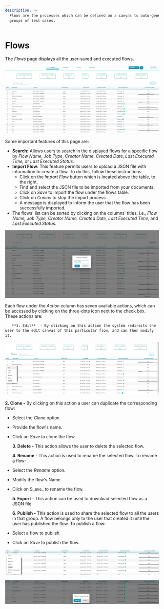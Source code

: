 ```yaml
---
description: >-
  Flows are the processes which can be defined on a canvas to auto-generate
  groups of test cases.
---
```


# Flows

The _Flows_ page displays all the user-saved and executed flows.

![Flows](../../.gitbook/assets/flows2.png)

Some important features of this page are:

* **Search:** Allows users to search in the displayed flows for a specific flow by _Flow Name_, _Job Type_, _Creator Name_, _Created Date_, _Last Executed Time,_ or _Last Executed Status._
* **Import Flow:** This feature permits users to upload a JSON file with information to create a flow. To do this, follow these instructions:
  * Click on the _Import Flow_ button which is located above the table, to the right. 
  * Find and select the JSON file to be imported from your documents.
  * Click on _Save_ to import the flow under the flows table.
  * Click on _Cancel_ to stop the import process.
  * A message is displayed to inform the user that the flow has been successfully imported. 
* The flows' list can be sorted by clicking on the columns' titles, i.e., _Flow Name, Job Type, Creator Name, Created Date, Last Executed Time,_ and _Last Executed Status._

![Import Flow](../../.gitbook/assets/import2.png)

Each flow under the _Action_ column has seven available actions, which can be accessed by clicking on the three-dots icon next to the check box. These actions are:  

       **1. Edit**  - By clicking on this action the system redirects the user to the edit canvas of this particular flow, and can then modify it. 

![Edit Flow](../../.gitbook/assets/editflow2.png)

   **2. Clone -** By clicking on this action a user can duplicate the corresponding flow:

* Select the _Clone_ option.
* Provide the flow's name. 
* Click on _Save_ to clone the flow.       

   **3. Delete -** This action allows the user to delete the selected flow.

   **4. Rename -** This action is used to rename the selected flow. To rename a flow:  

* Select the _Rename_ option. 
* Modify the flow's Name.
* Click on S_ave_ to rename the flow.

   **5. Export -** This action can be used to download selected flow as a JSON file.

   **6. Publish -** This action is used to share the selected flow to all the users in that group. A flow belongs only to the user that created it until the user has published the flow. To publish a flow:

* Select a flow to publish. 
* Click on _Save_ to publish the flow.

![Publish Flow](../../.gitbook/assets/publish_flow.png)

![Publish Flow to a Group](../../.gitbook/assets/publish_group.png)



